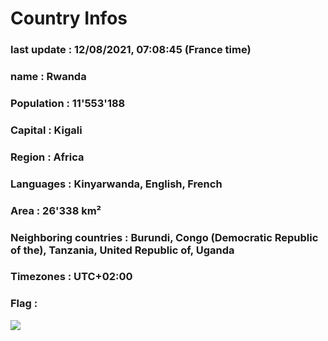 # Country  Infos
### last update : 12/08/2021, 07:08:45 (France time)

### name : Rwanda
### Population : 11'553'188
### Capital : Kigali
### Region : Africa
### Languages : Kinyarwanda, English, French
### Area : 26'338 km²
### Neighboring countries : Burundi, Congo (Democratic Republic of the), Tanzania, United Republic of, Uganda
### Timezones : UTC+02:00

### Flag :
![](https://restcountries.eu/data/rwa.svg)